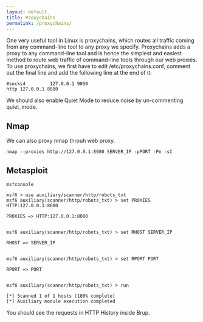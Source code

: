 ```yaml
---
layout: default
title: Proxychains
permalink: /proxychains/
---
```


One very useful tool in Linux is proxychains, which routes all traffic coming from any command-line tool to any proxy we specify.
Proxychains adds a proxy to any command-line tool and is hence the simplest and easiest method to route web traffic of command-line tools through our web proxies.
To use proxychains, we first have to edit /etc/proxychains.conf, comment out the final line and add the following line at the end of it:
```
#socks4         127.0.0.1 9050
http 127.0.0.1 8080
```
We should also enable Quiet Mode to reduce noise by un-commenting quiet_mode. 

## Nmap
We can also proxy nmap throuh web proxy.
```
nmap --proxies http://127.0.0.1:8080 SERVER_IP -pPORT -Pn -sC
```

## Metasploit
```
msfconsole

msf6 > use auxiliary/scanner/http/robots_txt
msf6 auxiliary(scanner/http/robots_txt) > set PROXIES HTTP:127.0.0.1:8080

PROXIES => HTTP:127.0.0.1:8080


msf6 auxiliary(scanner/http/robots_txt) > set RHOST SERVER_IP

RHOST => SERVER_IP


msf6 auxiliary(scanner/http/robots_txt) > set RPORT PORT

RPORT => PORT


msf6 auxiliary(scanner/http/robots_txt) > run

[*] Scanned 1 of 1 hosts (100% complete)
[*] Auxiliary module execution completed
```

You should see the requests in HTTP History inside Brup.
